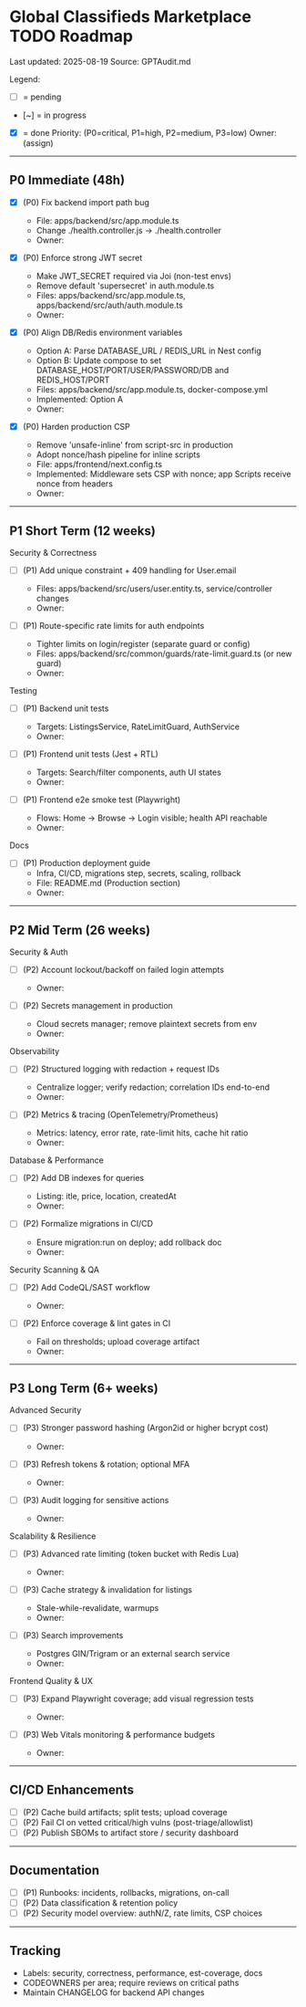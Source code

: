 # Global Classifieds Marketplace  TODO Roadmap

Last updated: 2025-08-19
Source: GPTAudit.md

Legend:
- [ ] = pending
- [~] = in progress
- [x] = done
Priority: (P0=critical, P1=high, P2=medium, P3=low)
Owner: (assign)

---

## P0  Immediate (48h)

- [x] (P0) Fix backend import path bug
  - File: apps/backend/src/app.module.ts
  - Change ./health.controller.js -> ./health.controller
  - Owner:

- [x] (P0) Enforce strong JWT secret
  - Make JWT_SECRET required via Joi (non-test envs)
  - Remove default 'supersecret' in auth.module.ts
  - Files: apps/backend/src/app.module.ts, apps/backend/src/auth/auth.module.ts
  - Owner:

- [x] (P0) Align DB/Redis environment variables
  - Option A: Parse DATABASE_URL / REDIS_URL in Nest config
  - Option B: Update compose to set DATABASE_HOST/PORT/USER/PASSWORD/DB and REDIS_HOST/PORT
  - Files: apps/backend/src/app.module.ts, docker-compose.yml
  - Implemented: Option A
  - Owner:

- [x] (P0) Harden production CSP
  - Remove 'unsafe-inline' from script-src in production
  - Adopt nonce/hash pipeline for inline scripts
  - File: apps/frontend/next.config.ts
  - Implemented: Middleware sets CSP with nonce; app Scripts receive nonce from headers
  - Owner:

---

## P1  Short Term (12 weeks)

Security & Correctness
- [ ] (P1) Add unique constraint + 409 handling for User.email
  - Files: apps/backend/src/users/user.entity.ts, service/controller changes
  - Owner:

- [ ] (P1) Route-specific rate limits for auth endpoints
  - Tighter limits on login/register (separate guard or config)
  - Files: apps/backend/src/common/guards/rate-limit.guard.ts (or new guard)
  - Owner:

Testing
- [ ] (P1) Backend unit tests
  - Targets: ListingsService, RateLimitGuard, AuthService
  - Owner:

- [ ] (P1) Frontend unit tests (Jest + RTL)
  - Targets: Search/filter components, auth UI states
  - Owner:

- [ ] (P1) Frontend e2e smoke test (Playwright)
  - Flows: Home -> Browse -> Login visible; health API reachable
  - Owner:

Docs
- [ ] (P1) Production deployment guide
  - Infra, CI/CD, migrations step, secrets, scaling, rollback
  - File: README.md (Production section)
  - Owner:

---

## P2  Mid Term (26 weeks)

Security & Auth
- [ ] (P2) Account lockout/backoff on failed login attempts
  - Owner:

- [ ] (P2) Secrets management in production
  - Cloud secrets manager; remove plaintext secrets from env
  - Owner:

Observability
- [ ] (P2) Structured logging with redaction + request IDs
  - Centralize logger; verify redaction; correlation IDs end-to-end
  - Owner:

- [ ] (P2) Metrics & tracing (OpenTelemetry/Prometheus)
  - Metrics: latency, error rate, rate-limit hits, cache hit ratio
  - Owner:

Database & Performance
- [ ] (P2) Add DB indexes for queries
  - Listing: 	itle, price, location, createdAt
  - Owner:

- [ ] (P2) Formalize migrations in CI/CD
  - Ensure migration:run on deploy; add rollback doc
  - Owner:

Security Scanning & QA
- [ ] (P2) Add CodeQL/SAST workflow
  - Owner:

- [ ] (P2) Enforce coverage & lint gates in CI
  - Fail on thresholds; upload coverage artifact
  - Owner:

---

## P3  Long Term (6+ weeks)

Advanced Security
- [ ] (P3) Stronger password hashing (Argon2id or higher bcrypt cost)
  - Owner:

- [ ] (P3) Refresh tokens & rotation; optional MFA
  - Owner:

- [ ] (P3) Audit logging for sensitive actions
  - Owner:

Scalability & Resilience
- [ ] (P3) Advanced rate limiting (token bucket with Redis Lua)
  - Owner:

- [ ] (P3) Cache strategy & invalidation for listings
  - Stale-while-revalidate, warmups
  - Owner:

- [ ] (P3) Search improvements
  - Postgres GIN/Trigram or an external search service
  - Owner:

Frontend Quality & UX
- [ ] (P3) Expand Playwright coverage; add visual regression tests
  - Owner:

- [ ] (P3) Web Vitals monitoring & performance budgets
  - Owner:

---

## CI/CD Enhancements

- [ ] (P2) Cache build artifacts; split tests; upload coverage
- [ ] (P2) Fail CI on vetted critical/high vulns (post-triage/allowlist)
- [ ] (P2) Publish SBOMs to artifact store / security dashboard

---

## Documentation

- [ ] (P1) Runbooks: incidents, rollbacks, migrations, on-call
- [ ] (P2) Data classification & retention policy
- [ ] (P2) Security model overview: authN/Z, rate limits, CSP choices

---

## Tracking

- Labels: security, correctness, performance, 	est-coverage, docs
- CODEOWNERS per area; require reviews on critical paths
- Maintain CHANGELOG for backend API changes
